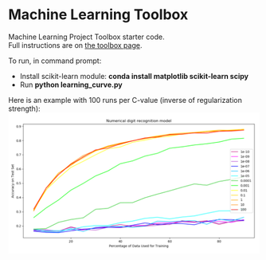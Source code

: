 # Machine Learning Toolbox  
Machine Learning Project Toolbox starter code.  
Full instructions are on [the toolbox page](https://sd2020spring.github.io/toolboxes/machine-learning).

To run, in command prompt:
- Install scikit-learn module: **conda install matplotlib scikit-learn scipy**
- Run **python learning_curve.py**

Here is an example with 100 runs per C-value (inverse of regularization strength):  
<img src="images/100.png" width="900">
